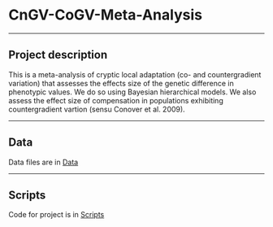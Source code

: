 # CnGV-CoGV-Meta-Analysis

-----
## Project description

This is a meta-analysis of cryptic local adaptation (co- and countergradient variation) that assesses the effects size of the genetic difference in phenotypic values. We do so using Bayesian hierarchical models. We also assess the effect size of compensation in populations exhibiting countergradient vartion (sensu Conover et al. 2009).

-----
## Data
Data files are in [Data](https://github.com/morgan-sparks/CnGV-CoGV-Meta-Analysis/tree/main/Data)

-----
## Scripts
Code for project is in [Scripts](https://github.com/morgan-sparks/CnGV-CoGV-Meta-Analysis/tree/main/Scripts)

